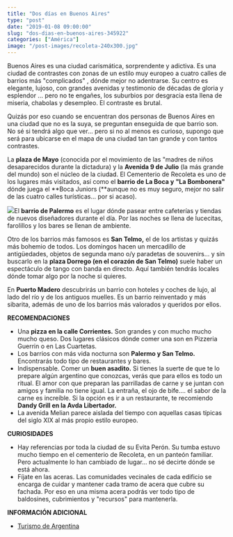 ```yaml
---
title: "Dos días en Buenos Aires"
type: "post"
date: "2019-01-08 09:00:00"
slug: "dos-dias-en-buenos-aires-345922"
categories: ["América"]
image: "/post-images/recoleta-240x300.jpg"
---
```


Buenos Aires es una ciudad carismática, sorprendente y adictiva. Es una ciudad de contrastes con zonas de un estilo muy europeo a cuatro calles de barrios más "complicados" , dónde mejor no adentrarse. Su centro es elegante, lujoso, con grandes avenidas y testimonio de décadas de gloria y esplendor ... pero no te engañes, los suburbios por desgracia esta llena de miseria, chabolas y desempleo. El contraste es brutal.

Quizás por eso cuando se encuentran dos personas de Buenos Aires en una ciudad que no es la suya, se preguntan enseguida de que barrio son. No sé si tendrá algo que ver... pero si no al menos es curioso, supongo que será para ubicarse en el mapa de una ciudad tan tan grande y con tantos contrastes.

 La **plaza de Mayo** (conocida por el movimiento de las "madres de niños desaparecidos durante la dictadura) y la **Avenida 9 de Julio** (la más grande del mundo) son el núcleo de la ciudad. El Cementerio de Recoleta es uno de los lugares más visitados, así como el **barrio de La Boca y** **"La Bombonera"** dónde juega el **Boca Juniors (**aunque no es muy seguro, mejor no salir de las cuatro calles turísticas... por si acaso).

![](/post-images/recoleta-240x300.jpg)El **barrio de Palermo** es el lugar dónde pasear entre cafeterías y tiendas de nuevos diseñadores durante el día. Por las noches se llena de lucecitas, farolillos y los bares se llenan de ambiente.

Otro de los barrios más famosos es **San Telmo,** el de los artistas y quizás más bohemio de todos. Los domingos hacen un mercadillo de antigüedades, objetos de segunda mano o/y paradetas de souvenirs... y sin buscarlo en la **plaza Dorrego (en el corazón de San Telmo)** suele haber un espectáculo de tango con banda en directo. Aquí también tendrás locales dónde tomar algo por la noche si quieres.

En **Puerto Madero** descubrirás un barrio con hoteles y coches de lujo, al lado del río y de los antiguos muelles. Es un barrio reinventado y más sibarita, además de uno de los barrios más valorados y queridos por ellos.

**RECOMENDACIONES**

- Una **pizza en la calle Corrientes.** Son grandes y con mucho mucho mucho queso. Dos lugares clásicos dónde comer una son en Pizzeria Guerrin o en Las Cuartetas.
- Los barrios con más vida nocturna son **Palermo y San Telmo.** Encontrarás todo tipo de restaurantes y bares.
- Indispensable. Comer un **buen asadito.** Si tienes la suerte de que te lo prepare algún argentino que conozcas, verás que para ellos es todo un ritual. El amor con que preparan las parrilladas de carne y se juntan con amigos y familia no tiene igual. La entraña, el ojo de bife.... el sabor de la carne es increíble. Si la opción es ir a un restaurante, te recomiendo **Dandy Grill en la Avda Libertador.**
- La avenida Melian parece aislada del tiempo con aquellas casas típicas del siglo XIX al más propio estilo europeo.

 **CURIOSIDADES**

- Hay referencias por toda la ciudad de su Evita Perón. Su tumba estuvo mucho tiempo en el cementerio de Recoleta, en un panteón familiar. Pero actualmente lo han cambiado de lugar... no sé decirte dónde se está ahora.
- Fíjate en las aceras. Las comunidades vecinales de cada edificio se encarga de cuidar y mantener cada tramo de acera que cubre su fachada. Por eso en una misma acera podrás ver todo tipo de baldosines, cubrimientos y "recursos" para mantenerla.

**INFORMACIÓN ADICIONAL**

- [Turismo de Argentina](https://www.viviargentina.tur.ar/#!/?lang=es)